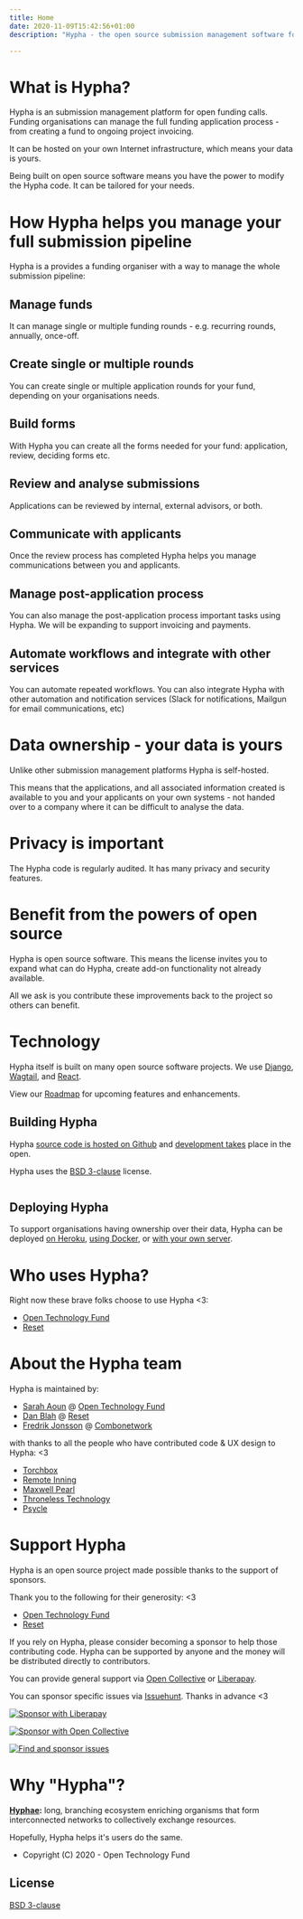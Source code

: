 ```yaml
---
title: Home
date: 2020-11-09T15:42:56+01:00
description: "Hypha - the open source submission management software for open calls."

---
```


# What is Hypha?

Hypha is an submission management platform for open funding calls. Funding organisations can manage the full funding application process - from creating a fund to ongoing project invoicing.

It can be hosted on your own Internet infrastructure, which means your data is yours.

Being built on open source software means you have the power to modify the Hypha code. It can be tailored for your needs.

# How Hypha helps you manage your full submission pipeline

Hypha is a provides a funding organiser with a way to manage the whole submission pipeline:

## Manage funds

It can manage single or multiple funding rounds - e.g. recurring rounds, annually, once-off.

## Create single or multiple rounds

You can create single or multiple application rounds for your fund, depending on your organisations needs.

## Build forms

With Hypha you can create all the forms needed for your fund: application, review, deciding forms etc.

## Review and analyse submissions

Applications can be reviewed by internal, external advisors, or both.

## Communicate with applicants

Once the review process has completed Hypha helps you manage communications between you and applicants.

## Manage post-application process

You can also manage the post-application process important tasks using Hypha. We will be expanding to support invoicing and payments.

## Automate workflows and integrate with other services

You can automate repeated workflows. You can also integrate Hypha with other automation and notification services (Slack for notifications, Mailgun for email communications, etc)

# Data ownership - your data is yours

Unlike other submission management platforms Hypha is self-hosted.

This means that the applications, and all associated information created is available to you and your applicants on your own systems - not handed over to a company where it can be difficult to analyse the data.

# Privacy is important

The Hypha code is regularly audited. It has many privacy and security features.

# Benefit from the powers of open source

Hypha is open source software. This means the license invites you to expand what can do Hypha, create add-on functionality not already available.

All we ask is you contribute these improvements back to the project so others can benefit.

# Technology

Hypha itself is built on many open source software projects. We use [Django](https://www.djangoproject.com/), [Wagtail](https://wagtail.io/), and [React](https://reactjs.org/).

View our [Roadmap](https://github.com/OpenTechFund/hypha/wiki/Roadmap) for upcoming features and enhancements.


## Building Hypha

Hypha [source code is hosted on Github](https://github.com/HyphaApp/) and [development takes](https://github.com/HyphaApp/hypha/issues) place in the open.

Hypha uses the [BSD 3-clause](./LICENSE) license.

[![<OpenTechFund>](https://circleci.com/gh/OpenTechFund/hypha.svg?style=shield)](https://circleci.com/gh/OpenTechFund/hypha)

## Deploying Hypha

To support organisations having ownership over their data, Hypha can be deployed [on Heroku](https://github.com/OpenTechFund/hypha/wiki/Deployment:-Heroku), [using Docker](https://github.com/OpenTechFund/hypha/wiki/Deployment:-Docker), or [with your own server](https://github.com/OpenTechFund/hypha/wiki/Deployment:-Standalone-App).

# Who uses Hypha?

Right now these brave folks choose to use Hypha <3:
- [Open Technology Fund](https://www.opentech.fund/)
- [Reset](https://www.reset.tech/)

# About the Hypha team

Hypha is maintained by:
- [Sarah Aoun](https://github.com/saoun) @ [Open Technology Fund](https://www.opentech.fund/)
- [Dan Blah](https://github.com/danblah) @ [Reset](https://www.reset.tech/)
- [Fredrik Jonsson](https://github.com/frjo) @ [Combonetwork](https://www.combonet.se/)

with thanks to all the people who have contributed code & UX design to Hypha: <3
- [Torchbox](https://www.torchbox.com/)
- [Remote Inning](https://www.remoteinning.com/)
- [Maxwell Pearl](https://maxwellpearl.com/)
- [Throneless Technology](https://throneless.tech/)
- [Psycle](https://psycle.com/)

# Support Hypha

Hypha is an open source project made possible thanks to the support of sponsors.

Thank you to the following for their generosity: <3

- [Open Technology Fund](https://www.opentech.fund)
- [Reset](https://www.reset.tech)

If you rely on Hypha, please consider becoming a sponsor to help those contributing code. Hypha can be supported by anyone and the money will be distributed directly to contributors.

You can provide general support via [Open Collective](https://opencollective.com/hypha) or [Liberapay](https://liberapay.com/hypha).

You can sponsor specific issues via [Issuehunt](https://issuehunt.io/r/OpenTechFund/hypha). Thanks in advance <3

[![Sponsor with Liberapay](https://liberapay.com/assets/widgets/donate.svg)](https://liberapay.com/hypha)

[![Sponsor with Open Collective](https://opencollective.com/hypha/tiers/backer.svg?avatarHeight=75&width=600)](https://opencollective.com/hypha)

[![Find and sponsor issues](https://issuehunt.io/static/embed/issuehunt-button-v1.svg)](https://issuehunt.io/r/OpenTechFund/hypha)

# Why "Hypha"?
**[Hyphae](https://en.wikipedia.org/wiki/Mycorrhizal_network):** long, branching ecosystem enriching organisms that form interconnected networks to collectively exchange resources.

Hopefully, Hypha helps it's users do the same.

* Copyright (C) 2020 - Open Technology Fund

## License

[BSD 3-clause](./LICENSE)
